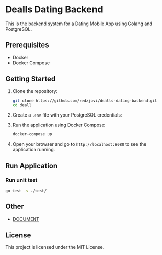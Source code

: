# Dealls Dating Backend

This is the backend system for a Dating Mobile App using Golang and PostgreSQL.

## Prerequisites

- Docker
- Docker Compose

## Getting Started

1. Clone the repository:

    ```bash
    git clone https://github.com/redzjovi/dealls-dating-backend.git
    cd deall
    ```

2. Create a `.env` file with your PostgreSQL credentials:

3. Run the application using Docker Compose:

    ```bash
    docker-compose up
    ```

4. Open your browser and go to `http://localhost:8080` to see the application running.

## Run Application

### Run unit test

```bash
go test -v ./test/
```

## Other

- [DOCUMENT](DOCUMENT.md)

## License

This project is licensed under the MIT License.
